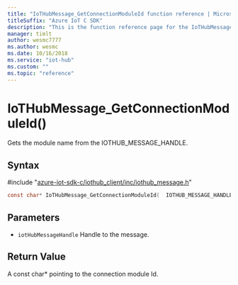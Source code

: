 ```yaml
---                             
title: "IoTHubMessage_GetConnectionModuleId function reference | Microsoft Docs" 
titleSuffix: "Azure IoT C SDK"            
description: "This is the function reference page for the IoTHubMessage_GetConnectionModuleId() function in the Azure IoT C SDK. This SDK is used with Azure IoT Hub and Azure IoT Hub Device Provisioning Service"            
manager: timlt                 
author: wesmc7777              
ms.author: wesmc               
ms.date: 10/16/2018                    
ms.service: "iot-hub"             
ms.custom: ""                
ms.topic: "reference"        
---                            
```


# IoTHubMessage_GetConnectionModuleId()

Gets the module name from the IOTHUB_MESSAGE_HANDLE.

## Syntax

\#include "[azure-iot-sdk-c/iothub_client/inc/iothub_message.h](../iothub-message-h.md)"  
```C
const char* IoTHubMessage_GetConnectionModuleId(  IOTHUB_MESSAGE_HANDLE  C2);
```

## Parameters
* `iotHubMessageHandle` Handle to the message.

## Return Value
A const char* pointing to the connection module Id.

